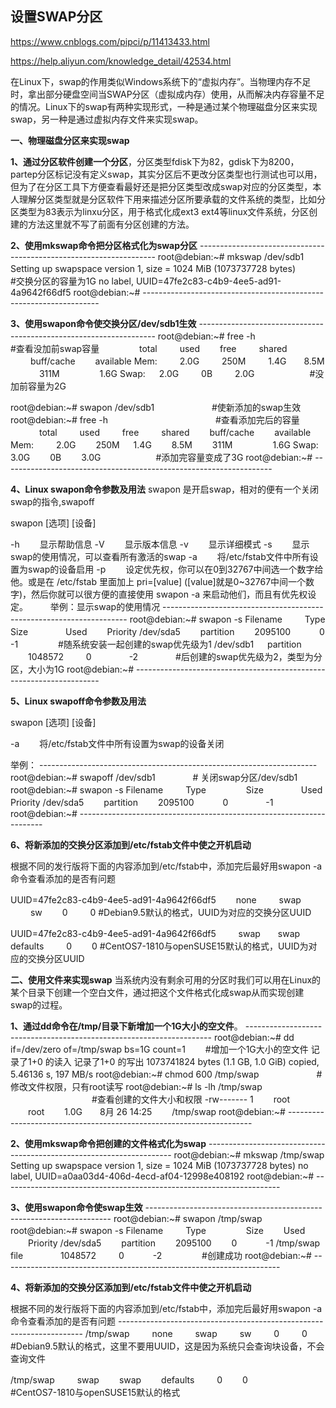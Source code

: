 ## 设置SWAP分区

https://www.cnblogs.com/pipci/p/11413433.html

https://help.aliyun.com/knowledge_detail/42534.html



在Linux下，swap的作用类似Windows系统下的“虚拟内存”。当物理内存不足时，拿出部分硬盘空间当SWAP分区（虚拟成内存）使用，从而解决内存容量不足的情况。Linux下的swap有两种实现形式，一种是通过某个物理磁盘分区来实现swap，另一种是通过虚拟内存文件来实现swap。

**一、物理磁盘分区来实现swap**

**1、通过分区软件创建一个分区**，分区类型fdisk下为82，gdisk下为8200，partep分区标记没有定义swap，其实分区后不更改分区类型也行测试也可以用，但为了在分区工具下方便查看最好还是把分区类型改成swap对应的分区类型，本人理解分区类型就是分区软件下用来描述分区所要承载的文件系统的类型，比如分区类型为83表示为linxu分区，用于格式化成ext3 ext4等linux文件系统，分区创建的方法这里就不写了前面有分区创建的方法。

**2、使用mkswap命令把分区格式化为swap分区**
\-------------------------------------------------------------------
root@debian:~# mkswap /dev/sdb1
Setting up swapspace version 1, size = 1024 MiB (1073737728 bytes)　　　　 #交换分区的容量为1G
no label, UUID=47fe2c83-c4b9-4ee5-ad91-4a9642f66df5
root@debian:~#
\-------------------------------------------------------------------

**3、使用swapon命令使交换分区/dev/sdb1生效**
\-------------------------------------------------------------------
root@debian:~# free -h　　　　　　　　　　　　#查看没加前swap容量
　　　　   total 　　 used　　 free 　　 shared 　　 buff/cache　　 available
Mem: 　　 2.0G 　　 250M 　　 1.4G　　8.5M 　　　 311M 　　　　 1.6G
Swap: 　 2.0G 　　  0B 　　    2.0G　　　　　　 #没加前容量为2G

root@debian:~# swapon /dev/sdb1 　　　　　　 #使新添加的swap生效
root@debian:~# free -h　　　　　　　　　　　　 #查看添加完后的容量
　　　   total 　　 used 　　 free 　　 shared　　 buff/cache　　 available
Mem: 　　 2.0G　　  250M 　  1.4G　　 8.5M　　    311M 　　　　 1.6G
Swap:　　 3.0G　　  0B　　   3.0G　　　　　　 #添加完容量变成了3G
root@debian:~#
\-------------------------------------------------------------------

**4、Linux swapon命令参数及用法**
swapon 是开启swap，相对的便有一个关闭swap的指令,swapoff

swapon [选项]  [设备]

-h 　　显示帮助信息
-V 　　显示版本信息
-v　　 显示详细模式
-s　　 显示swap的使用情况，可以查看所有激活的swap
-a　　 将/etc/fstab文件中所有设置为swap的设备启用
-p 　　设定优先权，你可以在0到32767中间选一个数字给他。或是在 /etc/fstab 里面加上 pri=[value] ([value]就是0~32767中间一个数字)，然后你就可以很方便的直接使用 swapon -a 来启动他们，而且有优先权设定。
　　
举例：显示swap的使用情况
\---------------------------------------------------------------------
root@debian:~# swapon -s
Filename 　　 Type　　　　 Size 　　　　Used　　 Priority
/dev/sda5　　 partition 　　2095100 　　　0　　　　 -1 　　　　 #随系统安装一起创建的swap优先级为1
/dev/sdb1 　  partition 　　1048572 　　   0　　　　 -2　　　　 #后创建的swap优先级为2，类型为分区，大小为1G
root@debian:~#
\---------------------------------------------------------------------

**5、Linux swapoff命令参数及用法**

swapon [选项]  [设备]

-a 　　将/etc/fstab文件中所有设置为swap的设备关闭

举例：
\---------------------------------------------------------------------
root@debian:~# swapoff /dev/sdb1 　　　　# 关闭swap分区/dev/sdb1
root@debian:~# swapon -s
Filename 　　 Type　　 　　 Size 　　　　Used　　 Priority
/dev/sda5　　 partition 　　2095100 　　　0　　　　 -1
root@debian:~#
\---------------------------------------------------------------------

**6、将新添加的交换分区添加到/etc/fstab文件中使之开机启动**

根据不同的发行版将下面的内容添加到/etc/fstab中，添加完后最好用swapon -a命令查看添加的是否有问题

UUID=47fe2c83-c4b9-4ee5-ad91-4a9642f66df5　　 none 　　 swap 　　 sw　　 0 　　 0 #Debian9.5默认的格式，UUID为对应的交换分区UUID

UUID=47fe2c83-c4b9-4ee5-ad91-4a9642f66df5 　　 swap　　swap　　 defaults 　　 0 　　0 #CentOS7-1810与openSUSE15默认的格式，UUID为对应的交换分区UUID

**二、使用文件来实现swap**
当系统内没有剩余可用的分区时我们可以用在Linux的某个目录下创建一个空白文件，通过把这个文件格式化成swap从而实现创建swap的过程。

**1、通过dd命令在/tmp/目录下新增加一个1G大小的空文件**。
\---------------------------------------------------------------------
root@debian:~# dd if=/dev/zero of=/tmp/swap bs=1G count=1　　 #增加一个1G大小的空文件
记录了1+0 的读入
记录了1+0 的写出
1073741824 bytes (1.1 GB, 1.0 GiB) copied, 5.46136 s, 197 MB/s
root@debian:~# chmod 600 /tmp/swap 　　　　　　 #修改文件权限，只有root读写
root@debian:~# ls -lh /tmp/swap 　　　　　　　　　 #查看创建的文件大小和权限
-rw------- 1　　 root 　　root　　 1.0G　　8月 26 14:25 　　/tmp/swap
root@debian:~#
\---------------------------------------------------------------------

**2、使用mkswap命令把创建的文件格式化为swap**
\---------------------------------------------------------------------
root@debian:~# mkswap /tmp/swap
Setting up swapspace version 1, size = 1024 MiB (1073737728 bytes)
no label, UUID=a0aa03d4-406d-4ecd-af04-12998e408192
root@debian:~#
\---------------------------------------------------------------------

**3、使用swapon命令使swap生效**
\---------------------------------------------------------------------
root@debian:~# swapon  /tmp/swap
root@debian:~# swapon -s
Filename 　　 Type 　　 　　Size 　　Used 　　Priority
/dev/sda5　　 partition 　　2095100 　　0　　　 -1
/tmp/swap　　 file　　　　 1048572 　　 0　　　 -2 　　　　 #创建成功
root@debian:~#
\---------------------------------------------------------------------

**4、将新添加的交换分区添加到/etc/fstab文件中使之开机启动**

根据不同的发行版将下面的内容添加到/etc/fstab中，添加完后最好用swapon -a命令查看添加的是否有问题
\---------------------------------------------------------------------
/tmp/swap 　　 none 　　 swap 　　 sw 　　 0 　　 0　　　　#Debian9.5默认的格式，这里不要用UUID，这是因为系统只会查询块设备，不会查询文件

/tmp/swap 　　 swap 　　swap　　 defaults 　　 0　　 0　　　　 #CentOS7-1810与openSUSE15默认的格式



